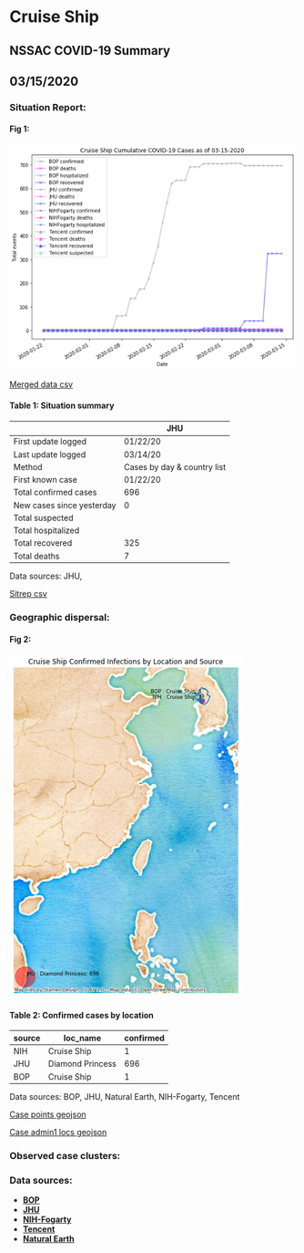 # Cruise Ship
## NSSAC COVID-19 Summary
## 03/15/2020



### Situation Report:
#### Fig 1:
![Cruise Ship cases](../merged_histories/Cruise_Ship_merged_histories.png)

[Merged data csv](https://github.com/SchlittDataSci/SchlittDataSci.github.io/blob/master/data/tables/Cruise_Ship_merged_daily.csv)

#### Table 1: Situation summary


|                           | JHU                         |
|---------------------------|-----------------------------|
| First update logged       | 01/22/20                    |
| Last update logged        | 03/14/20                    |
| Method                    | Cases by day & country list |
| First known case          | 01/22/20                    |
| Total confirmed cases     | 696                         |
| New cases since yesterday | 0                           |
| Total suspected           |                             |
| Total hospitalized        |                             |
| Total recovered           | 325                         |
| Total deaths              | 7                           |

Data sources: JHU, 


[Sitrep csv](https://github.com/SchlittDataSci/SchlittDataSci.github.io/blob/master/data/tables/Cruise_Ship_sitrep.csv)

### Geographic dispersal:
#### Fig 2:
![Cruise Ship mapped](../case_locs/Cruise_Ship_case_locs.png)

#### Table 2: Confirmed cases by location


| source   | loc_name         |   confirmed |
|----------|------------------|-------------|
| NIH      | Cruise Ship      |           1 |
| JHU      | Diamond Princess |         696 |
| BOP      | Cruise Ship      |           1 |

Data sources: BOP, JHU, Natural Earth, NIH-Fogarty, Tencent


[Case points geojson](https://github.com/SchlittDataSci/SchlittDataSci.github.io/blob/master/data/shapes/Cruise_Ship_case_locs.geojson)

[Case admin1 locs geojson](https://github.com/SchlittDataSci/SchlittDataSci.github.io/blob/master/data/shapes/Cruise_Ship_admin1_locs.geojson)

### Observed case clusters:
### Data sources:
* **[BOP](https://github.com/beoutbreakprepared/nCoV2019)**
* **[JHU](https://github.com/CSSEGISandData/COVID-19)** 
* **[NIH-Fogarty](https://docs.google.com/spreadsheets/d/1jS24DjSPVWa4iuxuD4OAXrE3QeI8c9BC1hSlqr-NMiU/edit#gid=1187587451)** 
* **[Tencent](https://news.qq.com/zt2020/page/feiyan.htm)**
* **[Natural Earth](https://www.naturalearthdata.com/forums/forum/natural-earth-map-data/cultural-vectors/admin-1-states-provinces-and-their-boundaries/)**

<!-- Global site tag (gtag.js) - Google Analytics -->
<script async src="https://www.googletagmanager.com/gtag/js?id=UA-158816269-1"></script>
<script>
  window.dataLayer = window.dataLayer || [];
  function gtag(){dataLayer.push(arguments);}
  gtag('js', new Date());

  gtag('config', 'UA-158816269-1');
</script>